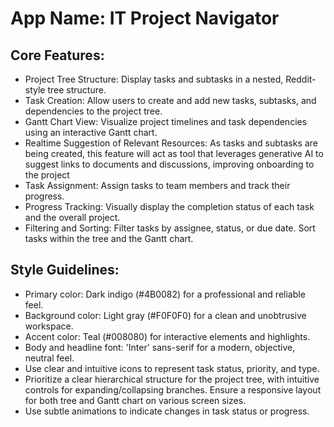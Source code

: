 # **App Name**: IT Project Navigator

## Core Features:

- Project Tree Structure: Display tasks and subtasks in a nested, Reddit-style tree structure.
- Task Creation: Allow users to create and add new tasks, subtasks, and dependencies to the project tree.
- Gantt Chart View: Visualize project timelines and task dependencies using an interactive Gantt chart.
- Realtime Suggestion of Relevant Resources: As tasks and subtasks are being created, this feature will act as tool that leverages generative AI to suggest links to documents and discussions, improving onboarding to the project
- Task Assignment: Assign tasks to team members and track their progress.
- Progress Tracking: Visually display the completion status of each task and the overall project.
- Filtering and Sorting: Filter tasks by assignee, status, or due date. Sort tasks within the tree and the Gantt chart.

## Style Guidelines:

- Primary color: Dark indigo (#4B0082) for a professional and reliable feel.
- Background color: Light gray (#F0F0F0) for a clean and unobtrusive workspace.
- Accent color: Teal (#008080) for interactive elements and highlights.
- Body and headline font: 'Inter' sans-serif for a modern, objective, neutral feel.
- Use clear and intuitive icons to represent task status, priority, and type.
- Prioritize a clear hierarchical structure for the project tree, with intuitive controls for expanding/collapsing branches. Ensure a responsive layout for both tree and Gantt chart on various screen sizes.
- Use subtle animations to indicate changes in task status or progress.